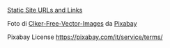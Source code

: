 [Static Site URLs and Links](https://gist.github.com/emmahsax/b51e793dc1348e7ce75646427508dfd8)


Foto di <a href="https://pixabay.com/it/users/clker-free-vector-images-3736/?utm_source=link-attribution&amp;utm_medium=referral&amp;utm_campaign=image&amp;utm_content=32249">Clker-Free-Vector-Images</a> da <a href="https://pixabay.com/it//?utm_source=link-attribution&amp;utm_medium=referral&amp;utm_campaign=image&amp;utm_content=32249">Pixabay</a>

Pixabay License
https://pixabay.com/it/service/terms/
